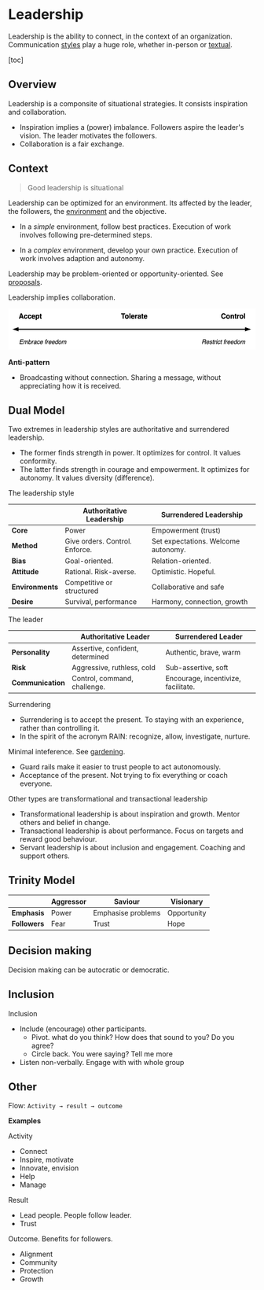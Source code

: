 # Leadership

Leadership is the ability to connect, in the context of an organization. Communication [styles](../communication/styles.md) play a huge role, whether in-person or [textual](../collaboration/documentation.md).

[toc]

## Overview

Leadership is a componsite of situational strategies. It consists inspiration and collaboration.

- Inspiration implies a (power) imbalance. Followers aspire the leader's vision. The leader motivates the followers.
- Collaboration is a fair exchange.

## Context

> Good leadership is situational

Leadership can be optimized for an environment. Its affected by the leader, the followers, the [environment](https://en.wikipedia.org/wiki/Cynefin_framework) and the objective.

- In a *simple* environment, follow best practices. Execution of work involves following pre-determined steps.

- In a *complex* environment, develop your own practice. Execution of work involves adaption and autonomy.

Leadership may be problem-oriented or opportunity-oriented. See [proposals](../collaboration/proposals.md).

Leadership implies collaboration.

<img src="../img/scale-accept-tolerate-control.png" alt="scale-accept-tolerate-control" style="height:6em;" />

**Anti-pattern**

- Broadcasting without connection. Sharing a message, without appreciating how it is received.

## Dual Model

Two extremes in leadership styles are authoritative and surrendered leadership.

- The former finds strength in power. It optimizes for control. It values conformity.
- The latter finds strength in courage and empowerment. It optimizes for autonomy. It values diversity (difference).

The leadership style

|                  | Authoritative Leadership       | Surrendered Leadership              |
| ---------------- | ------------------------------ | ----------------------------------- |
| **Core**         | Power                          | Empowerment (trust)                 |
| **Method**       | Give orders. Control. Enforce. | Set expectations. Welcome autonomy. |
| **Bias**         | Goal-oriented.                 | Relation-oriented.                  |
| **Attitude**     | Rational. Risk-averse.         | Optimistic. Hopeful.                |
| **Environments** | Competitive or structured      | Collaborative and safe              |
| **Desire**       | Survival, performance          | Harmony, connection, growth         |

The leader

|                   | Authoritative Leader             | Surrendered Leader                  |
| ----------------- | -------------------------------- | ----------------------------------- |
| **Personality**   | Assertive, confident, determined | Authentic, brave, warm              |
| **Risk**          | Aggressive, ruthless, cold       | Sub-assertive, soft                 |
| **Communication** | Control, command, challenge.     | Encourage, incentivize, facilitate. |



Surrendering

- Surrendering is to accept the present. To staying with an experience, rather than controlling it.
- In the spirit of the acronym RAIN: recognize, allow, investigate, nurture.

Minimal inteference. See [gardening](../teams/gardening.md).

- Guard rails make it easier to trust people to act autonomously.
- Acceptance of the present. Not trying to fix everything or coach everyone.

Other types are transformational and transactional leadership

- Transformational leadership is about inspiration and growth. Mentor others and belief in change.
- Transactional leadership is about performance. Focus on targets and reward good behaviour.
- Servant leadership is about inclusion and engagement. Coaching and support others.

## Trinity Model

|               | Aggressor | Saviour            | Visionary   |
| ------------- | --------- | ------------------ | ----------- |
| **Emphasis**  | Power     | Emphasise problems | Opportunity |
| **Followers** | Fear      | Trust              | Hope        |

## Decision making

Decision making can be autocratic or democratic.

## Inclusion

Inclusion

- Include (encourage) other participants.
  - Pivot. what do you think? How does that sound to you? Do you agree?
  - Circle back. You were saying? Tell me more
- Listen non-verbally. Engage with with whole group

## Other

Flow: `Activity → result → outcome`

**Examples**

Activity

- Connect
- Inspire, motivate
- Innovate, envision
- Help
- Manage

Result

- Lead people. People follow leader.
- Trust

Outcome. Benefits for followers.

- Alignment
- Community
- Protection
- Growth
